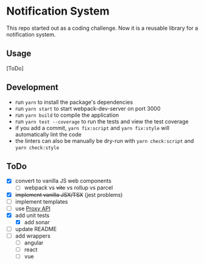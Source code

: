 # Notification System

This repo started out as a coding challenge. Now it is a reusable library for a notification system.

## Usage

[ToDo]

## Development

* run `yarn` to install the package's dependencies
* run `yarn start` to start webpack-dev-server on port 3000
* run `yarn build` to compile the application
* run `yarn test --coverage` to run the tests and view the test coverage
* if you add a commit, `yarn fix:script` and `yarn fix:style` will automatically lint the code
* the linters can also be manually be dry-run with `yarn check:script` and `yarn check:style`

## ToDo

* [X] convert to vanilla JS web components
  * [ ] webpack vs ~~vite~~ vs rollup vs parcel
* [X] ~~implement vanilla JSX/TSX~~ (jest problems)
* [ ] implement templates
* [ ] use [Proxy API](https://developer.mozilla.org/en-US/docs/Web/JavaScript/Reference/Global_Objects/Proxy)
* [X] add unit tests
  * [X] add sonar
* [ ] update README
* [ ] add wrappers
  * [ ] angular
  * [ ] react
  * [ ] vue
